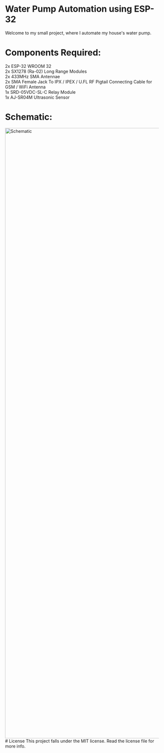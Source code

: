 # Water Pump Automation using ESP-32
Welcome to my small project, where I automate my house's water pump.  
# Components Required:  
2x ESP-32 WROOM 32  
2x SX1278 (Ra-02) Long Range Modules  
2x 433MHz SMA Antennae  
2x SMA Female Jack To IPX / IPEX / U.FL RF Pigtail Connecting Cable for GSM / WiFi Antenna  
1x SRD-05VDC-SL-C Relay Module  
1x AJ-SR04M Ultrasonic Sensor  
# Schematic:  
<img width="2000" alt="Schematic" src="https://github.com/user-attachments/assets/be5b64c1-4705-4fa5-8390-d5da07377d7c" />
# License  
This project falls under the MIT license. Read the license file for more info.
